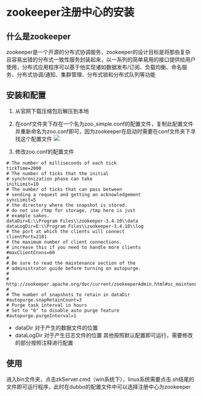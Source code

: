 # zookeeper注册中心的安装
## 什么是zookeeper
zookeeper是一个开源的分布式协调服务，zookeeper的设计目标是将那些复杂且容易出错的分布式一致性服务封装起来，以一系列的简单易用的接口提供给用户使用，分布式应用程序可以基于他实现诸如数据发布/订阅、负载均衡、命名服务、分布式协调/通知、集群管理、分布式锁和分布式队列等功能
## 安装和配置
1. 从官网下载压缩包后解压到本地
2. 在conf文件夹下存在一个名为zoo_simple.conf的配置文件，复制此配置文件并重新命名为zoo.conf即可，因为zookeeper在启动时需要在conf文件夹下寻找这个配置文件
![
](http://upload-images.jianshu.io/upload_images/1733731-13f4ad2597e575d3.png?imageMogr2/auto-orient/strip%7CimageView2/2/w/1240)

3. 修改zoo.conf的配置文件
```
# The number of milliseconds of each tick
tickTime=2000
# The number of ticks that the initial 
# synchronization phase can take
initLimit=10
# The number of ticks that can pass between 
# sending a request and getting an acknowledgement
syncLimit=5
# the directory where the snapshot is stored.
# do not use /tmp for storage, /tmp here is just 
# example sakes.
dataDir=E:\\Program Files\\zookeeper-3.4.10\\data
dataLogDir=E:\\Program Files\\zookeeper-3.4.10\\log
# the port at which the clients will connect
clientPort=2181
# the maximum number of client connections.
# increase this if you need to handle more clients
#maxClientCnxns=60
#
# Be sure to read the maintenance section of the 
# administrator guide before turning on autopurge.
#
# http://zookeeper.apache.org/doc/current/zookeeperAdmin.html#sc_maintenance
#
# The number of snapshots to retain in dataDir
#autopurge.snapRetainCount=3
# Purge task interval in hours
# Set to "0" to disable auto purge feature
#autopurge.purgeInterval=1
```
- dataDir 对于产生的数据文件的位置 
- dataLogDir 对于产生日志文件的位置
其他按照默认配置即可运行，需要修改的部分按照注释进行配置
## 使用
进入bin文件夹，点击zkServer.cmd（win系统下），linux系统需要点击.sh结尾的文件即可运行程序，此时在dubbo的配置文件中可以选择注册中心为zookeeper